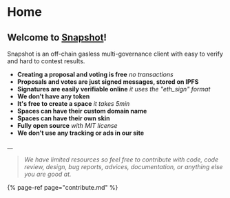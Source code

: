# Home

## **Welcome to** [Snapshot](https://snapshot.page/)**!**

Snapshot is an off-chain gasless multi-governance client with easy to verify and hard to contest results.

* **Creating a proposal and voting is free** _no transactions_
* **Proposals and votes are just signed messages, stored on IPFS**
* **Signatures are easily verifiable online** _it uses the "eth\_sign" format_
* **We don't have any token**
* **It's free to create a space** _it takes 5min_
* **Spaces can have their custom domain name**
* **Spaces can have their own skin**
* **Fully open source** _with MIT license_
* **We don't use any tracking or ads in our site**

\_\_

> _We have limited resources so feel free to contribute with code, code review, design, bug reports, advices, documentation, or anything else you are good at._

{% page-ref page="contribute.md" %}


